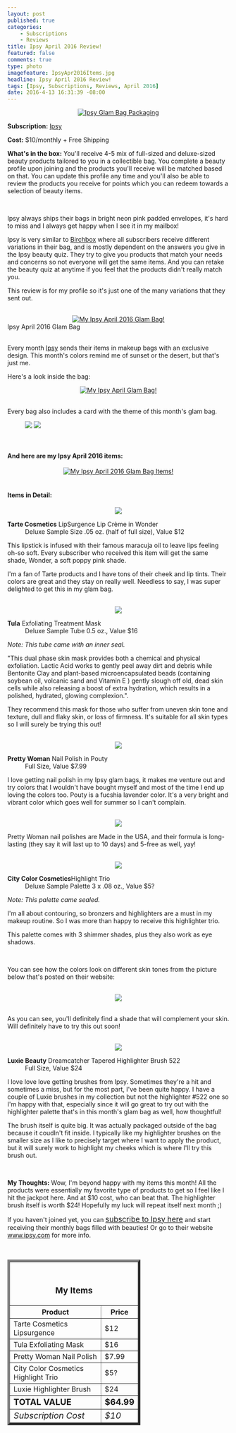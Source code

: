 ```yaml
---
layout: post
published: true
categories: 
    - Subscriptions
    - Reviews
title: Ipsy April 2016 Review!
featured: false
comments: true
type: photo
imagefeature: IpsyApr2016Items.jpg
headline: Ipsy April 2016 Review!
tags: [Ipsy, Subscriptions, Reviews, April 2016]
date: 2016-4-13 16:31:39 -08:00
---
```


<center><a href="https://www.ipsy.com/new?refer=uns8d" target="_blank">
<img src="/images/IpsyApr2016Package.jpg" border="0" style="border:none;max-width:100%;" alt="Ipsy Glam Bag Packaging" />
</a></center>

<p><b>Subscription:</b> <a href="https://www.ipsy.com/new?refer=uns8d" target="_blank">Ipsy</a></p>
<p><b>Cost:</b> $10/monthly + Free Shipping</p>
<p><b>What's in the box:</b> You'll receive 4-5 mix of full-sized and deluxe-sized beauty products tailored to you in a collectible bag. You complete a beauty profile upon joining and the products you'll receive will be matched based on that. You can update this profile any time and you'll also be able to review the products you receive for points which you can redeem towards a selection of beauty items.</p>

<br>

<p>Ipsy always ships their bags in bright neon pink padded envelopes, it's hard to miss and I always get happy when I see it in my mailbox!</p>

<p>Ipsy is very similar to <a href="https://www.birchbox.com/invite/whatsupmailbox" target="_blank">Birchbox</a> where all subscribers receive different variations in their bag, and is mostly dependent on the answers you give in the Ipsy beauty quiz. They try to give you products that match your needs and concerns so not everyone will get the same items. And you can retake the beauty quiz at anytime if you feel that the products didn't really match you.</p>

<p>This review is for my profile so it's just one of the many variations that they sent out.</p>

<br>

<center><a href="https://www.ipsy.com/new?refer=uns8d" target="_blank">
<img src="/images/IpsyApr2016Bag.jpg" border="0" style="border:none;max-width:100%;" alt="My Ipsy April 2016 Glam Bag!" />
</a></center>
<figcaption>Ipsy April 2016 Glam Bag</figcaption>

<br>

<p>Every month <a href="https://www.ipsy.com/new?refer=uns8d" target="_blank">Ipsy</a> sends their items in makeup bags with an exclusive design. This month's colors remind me of sunset or the desert, but that's just me.</p>

<p>Here's a look inside the bag:</p>
<center><a href="https://www.ipsy.com/new?refer=uns8d" target="_blank">
<img src="/images/IpsyApr2016Bag2.jpg" border="0" style="border:none;max-width:100%;" alt="My Ipsy April Glam Bag!" />
</a></center>

<br>

<p>Every bag also includes a card with the theme of this month's glam bag.<p>

<figure class="half">
      <img src='/images/IpsyApr2016Info.jpg'>
      <img src='/images/IpsyApr2016Info2.jpg'>
</figure>

<br>

<H4> And here are my Ipsy April 2016 items:</H4>

<center><a href="https://www.ipsy.com/new?refer=uns8d" target="_blank">
<img src="/images/IpsyApr2016Items.jpg" border="0" style="border:none;max-width:100%;" alt="My Ipsy April 2016 Glam Bag Items!" />
</a></center>

<br>

<H4> Items in Detail:</H4>

<center><a href="https://www.ipsy.com/new?refer=uns8d" target="_blank">
<img src="/images/IpsyApr2016TarteCosmeticsLipSurgenceLipCremeWonder.jpg" border="0" style="border:none;max-width:100%;" />
</a></center>

<DL>
<DT><b>Tarte Cosmetics</b> LipSurgence Lip Crème in Wonder</DT>
<DD>Deluxe Sample Size .05 oz. (half of full size), Value $12</DD>
</DL>

<p>This lipstick is infused with their famous maracuja oil to leave lips feeling oh-so soft. Every subscriber who received this item will get the same shade, Wonder, a soft poppy pink shade.</p>

<p>I'm a fan of Tarte products and I have tons of their cheek and lip tints. Their colors are great and they stay on really well. Needless to say, I was super delighted to get this in my glam bag.</p>

<br>

<center><a href="https://www.ipsy.com/new?refer=uns8d" target="_blank">
<img src="/images/IpsyApr2016TulaExfoliatingTreatmentMask.jpg" border="0" style="border:none;max-width:100%;" />
</a></center>

<DL>
<DT><b>Tula</b> Exfoliating Treatment Mask</DT>
<DD>Deluxe Sample Tube 0.5 oz., Value $16</DD>
</DL>

<p><i>Note: This tube came with an inner seal.</i></p>

<p>"This dual phase skin mask provides both a chemical and physical exfoliation. Lactic Acid works to gently peel away dirt and debris while Bentonite Clay and plant-based microencapsulated beads (containing soybean oil, volcanic sand and Vitamin E ) gently slough off old, dead skin cells while also releasing a boost of extra hydration, which results in a polished, hydrated, glowing complexion.".</p>

<p>They recommend this mask for those who suffer from uneven skin tone and texture, dull and flaky skin, or loss of firmness. It's suitable for all skin types so I will surely be trying this out!</p>

<br>

<center><a href="https://www.ipsy.com/new?refer=uns8d" target="_blank">
<img src="/images/IpsyApr2016PrettyWomanNailPolish.jpg" border="0" style="border:none;max-width:100%;" />
</a></center>
<DL>
<DT><b>Pretty Woman</b> Nail Polish in Pouty</DT>
<DD>Full Size, Value $7.99</DD>
</DL>

<p>I love getting nail polish in my Ipsy glam bags, it makes me venture out and try colors that I wouldn't have bought myself and most of the time I end up loving the colors too. Pouty is a fucshia lavender color. It's a very bright and vibrant color which goes well for summer so I can't complain.</p>

<br>

<center><a href="https://www.ipsy.com/new?refer=uns8d" target="_blank">
<img src="/images/IpsyApr2016PrettyWomanNailPolish2.jpg" border="0" style="border:none;max-width:100%;" />
</a></center>

<p>Pretty Woman nail polishes are Made in the USA, and their formula is long-lasting (they say it will last up to 10 days) and 5-free as well, yay!</p>

<br>

<center><a href="https://www.ipsy.com/new?refer=uns8d" target="_blank">
<img src="/images/IpsyApr2016CityColorCosmeticsHighlightTrio.jpg" border="0" style="border:none;max-width:100%;" />
</a></center>

<DL>
<DT><b>City Color Cosmetics</b>Highlight Trio</DT>
<DD>Deluxe Sample Palette 3 x .08 oz., Value $5?</DD>
</DL>

<p><i>Note: This palette came sealed.</i></p>

<p>I'm all about contouring, so bronzers and highlighters are a must in my makeup routine. So I was more than happy to receive this highlighter trio.</p>

<p>This palette comes with 3 shimmer shades, plus they also work as eye shadows.</p>

<br>

<p>You can see how the colors look on different skin tones from the picture below that's posted on their website:</p>

<br>

<center><a href="https://www.ipsy.com/new?refer=uns8d" target="_blank">
<img src="/images/IpsyApr2016CityColorCosmeticsHighlightTrio2.jpeg" border="0" style="border:none;max-width:100%;" />
</a></center>

<br>

<p>As you can see, you'll definitely find a shade that will complement your skin. Will definitely have to try this out soon!</p>

<br>

<center><a href="https://www.ipsy.com/new?refer=uns8d" target="_blank">
<img src="/images/IpsyApr2016LuxieBeautyDreamcatcherTaperedHighlighterBrush.jpg" border="0" style="border:none;max-width:100%;" />
</a></center>

<DL>
<DT><b>Luxie Beauty</b> Dreamcatcher Tapered Highlighter Brush 522</DT>
<DD>Full Size, Value $24</DD>
</DL>

<p>I love love love getting brushes from Ipsy. Sometimes they're a hit and sometimes a miss, but for the most part, I've been quite happy. I have a couple of Luxie brushes in my collection but not the highlighter #522 one so I'm happy with that, especially since it will go great to try out with the highlighter palette that's in this month's glam bag as well, how thoughtful!</p>

<p>The brush itself is quite big. It was actually packaged outside of the bag because it coudln't fit inside. I typically like my highlighter brushes on the smaller size as I like to precisely target where I want to apply the product, but it will surely work to highlight my cheeks which is where I'll try this brush out.</p>

<br>

<p><i class="icon-exclamation-sign"></i><b> My Thoughts:</b> Wow, I'm beyond happy with my items this month! All the products were essentially my favorite type of products to get so I feel like I hit the jackpot here. And at $10 cost, who can beat that. The highlighter brush itself is worth $24! Hopefully my luck will repeat itself next month ;)</p>

<p>If you haven't joined yet, you can <a href="https://www.ipsy.com/new?refer=uns8d" target="_blank"><big>subscribe to Ipsy here</big></a> and start receiving their monthly bags filled with beauties! Or go to their website <a href="https://www.ipsy.com/new?refer=uns8d" target="_blank">www.ipsy.com</a> for more info.</p>

<br>

<TABLE  BORDER="5" style="width:60%">
   <TR>
      <TH COLSPAN="2">
         <H3><BR><center>My Items</center></H3>
      </TH>
   </TR>
      <TH>Product</TH>
      <TH>Price</TH>
  <TR>
      <TD>Tarte Cosmetics Lipsurgence</TD>
      <TD>$12</TD>
   </TR>
   <TR>
      <TD>Tula Exfoliating Mask</TD>
      <TD>$16</TD>
   </TR>
    <TR>
      <TD>Pretty Woman Nail Polish</TD>
      <TD>$7.99</TD>
   </TR>
    <TR>
      <TD>City Color Cosmetics Highlight Trio</TD>
      <TD>$5?</TD>
   </TR>
    <TR>
      <TD>Luxie Highlighter Brush</TD>
      <TD>$24</TD>
   </TR>
   <TR>
      <TD><b><big>TOTAL VALUE</big></b></TD>
      <TD><b><big>$64.99</big></b></TD>
   </TR>
   <TR>
      <TD><i><big>Subscription Cost</big></i></TD>
      <TD><i><big>$10</big></i></TD>
   </TR>
</TABLE>
